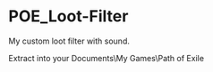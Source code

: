 # POE_Loot-Filter
My custom loot filter with sound.

Extract into your Documents\My Games\Path of Exile
